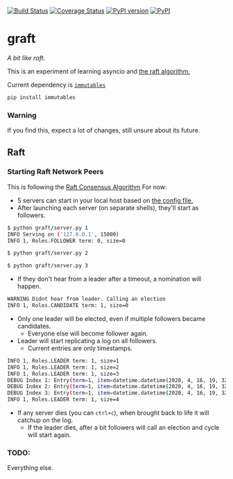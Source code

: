 [![Build Status](https://travis-ci.org/chrizzFTD/graft.svg?branch=master)](https://travis-ci.org/chrizzFTD/graft)
[![Coverage Status](https://coveralls.io/repos/github/chrizzFTD/graft/badge.svg)](https://coveralls.io/github/chrizzFTD/graft)
[![PyPI version](https://badge.fury.io/py/graft.svg)](https://badge.fury.io/py/graft)
[![PyPI](https://img.shields.io/pypi/pyversions/graft.svg)](https://pypi.python.org/pypi/graft)

# graft
*A bit like raft.*

This is an experiment of learning asyncio and [the raft algorithm.](https://raft.github.io/)

Current dependency is [`immutables`](https://github.com/MagicStack/immutables)
```bash
pip install immutables
```
### Warning
If you find this, expect a lot of changes, still unsure about its future.

## Raft
### Starting Raft Network Peers
This is following the [Raft Consensus Algorithm](https://raft.github.io/)
For now:
- 5 servers can start in your local host based on [the config file.](graft/config.py)
- After launching each server (on separate shells), they'll start as followers.
```bash
$ python graft/server.py 1
INFO Serving on ('127.0.0.1', 15000)
INFO 1, Roles.FOLLOWER term: 0, size=0
```
```bash
$ python graft/server.py 2
```
```bash
$ python graft/server.py 3
```
- If they don't hear from a leader after a timeout, a nomination will happen.
```bash
WARNING Didnt hear from leader. Calling an election
INFO 1, Roles.CANDIDATE term: 1, size=0
```
- Only one leader will be elected, even if multiple followers became candidates.
    - Everyone else will become follower again.
- Leader will start replicating a log on all followers.
    - Current entries are only timestamps.
```bash
INFO 1, Roles.LEADER term: 1, size=1
INFO 1, Roles.LEADER term: 1, size=2
INFO 1, Roles.LEADER term: 1, size=3
DEBUG Index 1: Entry(term=1, item=datetime.datetime(2020, 4, 16, 19, 32, 27, 171511))
DEBUG Index 2: Entry(term=1, item=datetime.datetime(2020, 4, 16, 19, 32, 27, 674029))
DEBUG Index 3: Entry(term=1, item=datetime.datetime(2020, 4, 16, 19, 32, 28, 176315))
INFO 1, Roles.LEADER term: 1, size=4
```
- If any server dies (you can `ctrl+c`), when brought back to life it will catchup on the log.
    - If the leader dies, after a bit followers will call an election and cycle will start again.

### TODO:
Everything else.